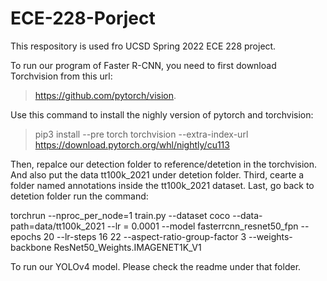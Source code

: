# ECE-228-Porject

This respository is used fro UCSD Spring 2022 ECE 228 project.

To run our program of Faster R-CNN, you need to first download Torchvision from this url:
>https://github.com/pytorch/vision. 

Use this command to install the nighly version of pytorch and torchvision: 

>pip3 install --pre torch torchvision --extra-index-url https://download.pytorch.org/whl/nightly/cu113

Then, repalce our detection folder to reference/detetion in the torchvision. And also put the data tt100k_2021 under detetion folder. 
Third, cearte a folder named annotations inside the tt100k_2021 dataset.
Last, go back to detetion folder run the command:

torchrun --nproc_per_node=1 train.py --dataset coco --data-path=data/tt100k_2021 --lr = 0.0001 --model fasterrcnn_resnet50_fpn --epochs 20 --lr-steps 16 22 --aspect-ratio-group-factor 3 --weights-backbone ResNet50_Weights.IMAGENET1K_V1



To run our YOLOv4 model. Please check the readme under that folder.
